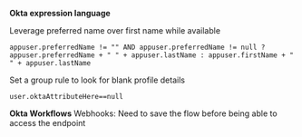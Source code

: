 **Okta expression language**

Leverage preferred name over first name while available

```
appuser.preferredName != "" AND appuser.preferredName != null ? appuser.preferredName + " " + appuser.lastName : appuser.firstName + " " + appuser.lastName
```
Set a group rule to look for blank profile details

```
user.oktaAttributeHere==null
```

**Okta Workflows**
Webhooks: Need to save the flow before being able to access the endpoint
